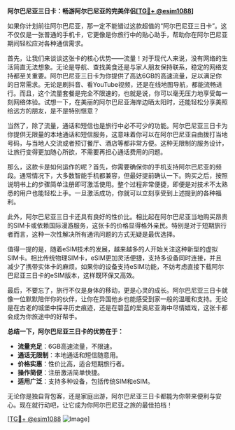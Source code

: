 **阿尔巴尼亚三日卡：畅游阿尔巴尼亚的完美伴侣[[TG💪+ @esim1088](https://t.me/s/esim1088)]**

如果你计划前往阿尔巴尼亚，那一定不能错过这款超值的“阿尔巴尼亚三日卡”。这不仅仅是一张普通的手机卡，它更像是你旅行中的贴心助手，帮助你在阿尔巴尼亚期间轻松应对各种通信需求。

首先，让我们来谈谈这张卡的核心优势——流量！对于现代人来说，没有网络的生活简直无法想象。无论是导航、查找美食还是与家人朋友保持联系，稳定的网络支持都至关重要。阿尔巴尼亚三日卡为你提供了高达6GB的高速流量，足以满足你的日常需求。无论是刷抖音、看YouTube视频，还是在线地图导航，都能流畅进行。而且，这个流量套餐是完全不限速的，也就是说，你可以毫无压力地享受每一刻网络体验。试想一下，在美丽的阿尔巴尼亚海岸边晒太阳时，还能轻松分享美照给远方的朋友，是不是特别惬意？

当然了，除了流量，通话和短信也是旅行中必不可少的功能。阿尔巴尼亚三日卡为你提供无限量的本地通话和短信服务，这意味着你可以在阿尔巴尼亚自由拨打当地号码，与当地人交流或者预订餐厅、酒店等都非常方便。这种无限制的服务设计，让旅行变得更加随心所欲，不需要再担心通话费用的问题。

那么，这款卡是如何运作的呢？首先，你需要确保你的手机支持阿尔巴尼亚的频段。通常情况下，大多数智能手机都兼容，但最好提前确认一下。购买之后，按照说明书上的步骤简单注册即可激活使用。整个过程非常便捷，即便是对技术不太熟悉的用户也能轻松上手。一旦激活成功，你就可以立刻享受到上述提到的各种福利。

此外，阿尔巴尼亚三日卡还具有良好的性价比。相比起在阿尔巴尼亚当地购买昂贵的SIM卡或依赖国际漫游服务，这张卡的价格显得格外亲民。特别是对于短期旅行者而言，这种一次性解决所有通讯问题的方式无疑是最优选择。

值得一提的是，随着eSIM技术的发展，越来越多的人开始关注这种新型的虚拟SIM卡。相比传统物理SIM卡，eSIM更加灵活便捷，支持多设备同时连接，并且减少了携带实体卡的麻烦。如果你的设备支持eSIM功能，不妨考虑直接下载阿尔巴尼亚三日卡的eSIM版本，这样既环保又高效。

最后，不要忘了，旅行不仅是身体的移动，更是心灵的成长。阿尔巴尼亚三日卡就像一位默默陪伴你的伙伴，让你在异国他乡也能感受到家一般的温暖和支持。无论是在古老的城堡中探寻历史痕迹，还是在碧蓝的爱奥尼亚海中尽情嬉戏，这张卡都会成为你旅途中的好帮手。

**总结一下，阿尔巴尼亚三日卡的优势在于：**
- **流量充足**：6GB高速流量，不限速。
- **通话无限制**：本地通话和短信随意用。
- **价格实惠**：性价比高，适合短期旅行者。
- **操作简便**：注册激活简单快捷。
- **适用广泛**：支持多种设备，包括传统SIM和eSIM。

无论你是独自背包客，还是家庭出游，阿尔巴尼亚三日卡都能为你带来便利与安心。现在就行动吧，让它成为你阿尔巴尼亚之旅的最佳拍档！

[[TG💪+ @esim1088](https://t.me/s/esim1088) ![Image](https://i.postimg.cc/4NQfJmqS/Snipaste-2025-05-13-00-14-12.png)]